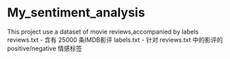 # My_sentiment_analysis
This project use a dataset of movie reviews,accompanied by labels
reviews.txt - 含有 25000 条IMDB影评
labels.txt - 针对 reviews.txt 中的影评的 positive/negative 情感标签
